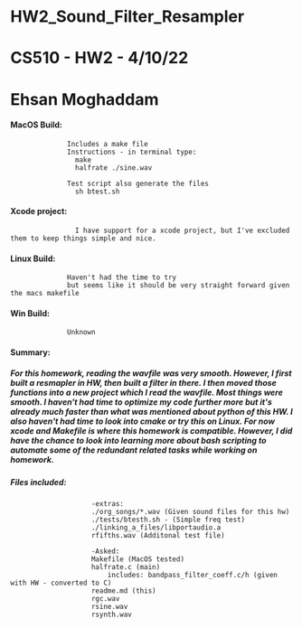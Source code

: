 # HW2_Sound_Filter_Resampler
# CS510 - HW2 -  4/10/22
# Ehsan Moghaddam

#### MacOS Build:
                  Includes a make file
                  Instructions - in terminal type:
                    make
                    halfrate ./sine.wav 
                    
                  Test script also generate the files
                    sh btest.sh


#### Xcode project:
                    I have support for a xcode project, but I've excluded them to keep things simple and nice. 

#### Linux Build:
                  Haven't had the time to try
                  but seems like it should be very straight forward given the macs makefile

#### Win Build:
                  Unknown
                  
                 
                 
#### Summary:
##### For this homework, reading the wavfile was very smooth. However, I first built a resmapler in HW, then built a filter in there. I then moved those functions into a new project which I read the wavfile. Most things were smooth. I haven't had time to optimize my code further more but it's already much faster than what was mentioned about python of this HW. I also haven't had time to look into cmake or try this on Linux. For now xcode and Makefile is where this homework is compatible. However, I did have the chance to look into learning more about bash scripting to automate some of the redundant related tasks while working on homework. 
                  
                  
##### Files included:
                        -extras:
                        ./org_songs/*.wav (Given sound files for this hw)
                        ./tests/btesth.sh - (Simple freq test)
                        ./linking_a_files/libportaudio.a
                        rfifths.wav (Additonal test file)
                        
                        -Asked:
                        Makefile (MacOS tested)
                        halfrate.c (main)
                            includes: bandpass_filter_coeff.c/h (given with HW - converted to C)
                        readme.md (this)
                        rgc.wav
                        rsine.wav
                        rsynth.wav

